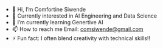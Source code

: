 - 👋 Hi, I’m Comfortine Siwende 
- 👀 Currently interested in AI Engineering and Data Science
- 🌱 I’m currently learning Genertive AI
- 📫 How to reach me Email: comsiwende@gmail.com
- ⚡ Fun fact: I often blend creativity with technical skills!!

<!---
COMFORTINE-SIWENDE/COMFORTINE-SIWENDE is a ✨ special ✨ repository because its `README.md` (this file) appears on your GitHub profile.
You can click the Preview link to take a look at your changes.
--->
